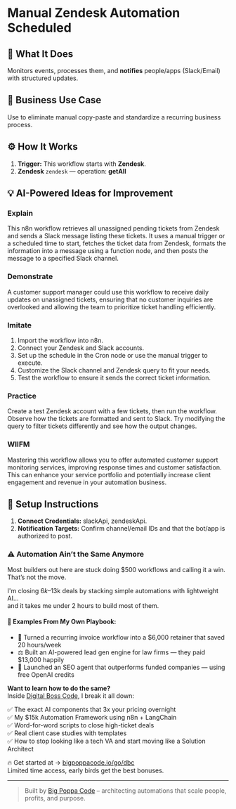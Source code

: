 # Manual Zendesk Automation Scheduled
  ## 🚀 What It Does
  Monitors events, processes them, and **notifies** people/apps (Slack/Email) with structured updates.
  
  ## 💼 Business Use Case
  Use to eliminate manual copy-paste and standardize a recurring business process.
  
  ## ⚙️ How It Works
  1. **Trigger:** This workflow starts with **Zendesk**.
  2. **Zendesk** `zendesk` — operation: **getAll**
  
  ## 💡 AI-Powered Ideas for Improvement
  ### Explain
This n8n workflow retrieves all unassigned pending tickets from Zendesk and sends a Slack message listing these tickets. It uses a manual trigger or a scheduled time to start, fetches the ticket data from Zendesk, formats the information into a message using a function node, and then posts the message to a specified Slack channel.

### Demonstrate
A customer support manager could use this workflow to receive daily updates on unassigned tickets, ensuring that no customer inquiries are overlooked and allowing the team to prioritize ticket handling efficiently.

### Imitate
1. Import the workflow into n8n.
2. Connect your Zendesk and Slack accounts.
3. Set up the schedule in the Cron node or use the manual trigger to execute.
4. Customize the Slack channel and Zendesk query to fit your needs.
5. Test the workflow to ensure it sends the correct ticket information.

### Practice
Create a test Zendesk account with a few tickets, then run the workflow. Observe how the tickets are formatted and sent to Slack. Try modifying the query to filter tickets differently and see how the output changes.

### WIIFM
Mastering this workflow allows you to offer automated customer support monitoring services, improving response times and customer satisfaction. This can enhance your service portfolio and potentially increase client engagement and revenue in your automation business.
  
  ## 🔧 Setup Instructions
  1. **Connect Credentials:** slackApi, zendeskApi.
2. **Notification Targets:** Confirm channel/email IDs and that the bot/app is authorized to post.
  
### ⚠️ Automation Ain’t the Same Anymore

Most builders out here are stuck doing $500 workflows and calling it a win.  
That’s not the move.  

I'm closing $6k–$13k deals by stacking simple automations with lightweight AI...  
and it takes me under 2 hours to build most of them.

#### 🧠 Examples From My Own Playbook:
- 🔁 Turned a recurring invoice workflow into a $6,000 retainer that saved 20 hours/week  
- ⚖️ Built an AI-powered lead gen engine for law firms — they paid $13,000 happily  
- 🚀 Launched an SEO agent that outperforms funded companies — using free OpenAI credits  

**Want to learn how to do the same?**  
Inside [Digital Boss Code](https://bigpoppacode.io/go/dbc), I break it all down:

✅ The exact AI components that 3x your pricing overnight  
✅ My $15k Automation Framework using n8n + LangChain  
✅ Word-for-word scripts to close high-ticket deals  
✅ Real client case studies with templates  
✅ How to stop looking like a tech VA and start moving like a Solution Architect  

🔥 Get started at → [bigpoppacode.io/go/dbc](https://bigpoppacode.io/go/dbc)  
Limited time access, early birds get the best bonuses.

---
> Built by [Big Poppa Code](https://bigpoppacode.io) – architecting automations that scale people, profits, and purpose.
  